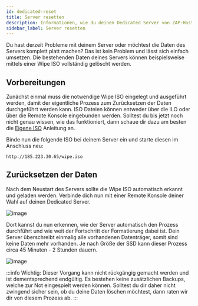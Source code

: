 ```yaml
---
id: dedicated-reset
title: Server resetten
description: Informationen, wie du deinen Dedicated Server von ZAP-Hosting zurücksetzen kannst - ZAP-Hosting.com Dokumentation
sidebar_label: Server resetten
---
```




Du hast derzeit Probleme mit deinem Server oder möchtest die Daten des Servers komplett platt machen? Das ist kein Problem und lässt sich einfach umsetzen. Die bestehenden Daten deines Servers können beispielsweise mittels einer Wipe ISO vollständig gelöscht werden. 



## Vorbereitungen

Zunächst einmal muss die notwendige Wipe ISO eingelegt und ausgeführt werden, damit der eigentliche Prozess zum Zurücksetzen der Daten durchgeführt werden kann. ISO Dateien können entweder über die ILO oder über die Remote Konsole eingebunden werden. Solltest du bis jetzt noch nicht genau wissen, wie das funktioniert, dann schaue dir dazu am besten die [Eigene ISO](dedicated_iso.md) Anleitung an. 

Binde nun die folgende ISO bei deinem Server ein und starte diesen im Anschluss neu:

```
http://185.223.30.65/wipe.iso
```



## Zurücksetzen der Daten

Nach dem Neustart des Servers sollte die Wipe ISO automatisch erkannt und geladen werden. Verbinde dich nun mit einer Remote Konsole deiner Wahl auf deinen Dedicated Server.

![image](https://user-images.githubusercontent.com/26007280/217033937-d9b15ebc-eb3f-401f-95e2-5cc871f3b018.png)



Dort kannst du nun erkennen, wie der Server automatisch den Prozess durchführt und wie weit der Fortschritt der Formatierung dabei ist. Dein Server überschreibt einmalig alle vorhandenen Datenträger, somit sind keine Daten mehr vorhanden. Je nach Größe der SSD kann dieser Prozess circa 45 Minuten - 2 Stunden dauern.

![image](https://user-images.githubusercontent.com/13604413/159174333-ef109e7e-2e79-4201-81cf-b33301c4d0b7.png)



:::info
Wichtig: Dieser Vorgang kann nicht rückgängig gemacht werden und ist dementsprechend endgültig. Es bestehen keine zusätzlichen Backups, welche zur Not eingespielt werden können. Solltest du dir daher nicht zwingend sicher sein, ob du deine Daten löschen möchtest, dann raten wir dir von diesem Prozess ab. 
:::
